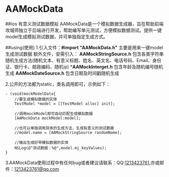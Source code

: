 # AAMockData
##ios 有意义测试数据模拟
AAMockData是一个模拟数据生成器，旨在帮助前端攻城师独立于后端进行开发，帮助编写单元测试，方便模拟数据测试。提供一键model生成模拟测试数据，并可单独指定生成方式。

##using(使用)
1.引入文件：**#import "AAMockData.h"** 主要是用来一键model生成测试数据
额外文件，安需引入：
**AAMockStringSource.h**
    包含各类字符串随机生成方法(随机文本、有意义标题、姓名、英文名、电话号码、Email、身份证、银行卡、邮政编码、随机ip)
***AAMockInterget.h**
    包含年龄及随机编号随机生成
**AAMockDateSource.h**
    包含日期及时间戳随机生成
    
2.公开的方法都为static，类名调用即可，示例如下：

    - (void)mockModelData{
        //要生成模拟数据的实体
        TestModel *model = [[TestModel alloc] init];
        
        //调用mockModel即可自动匹配生成模拟数据
        [AAMockData mockModel:model];
        
        //也可以单独调用具体的生成方法，生成有意义的测试数据
        //model.name = [AAMockStringSource randomName];
    
        //输出生成好带模拟数据的实体
        NSLog(@"测试数据：%@",model.mj_keyValues);
    }

3.AAMockData使用过程中有任何bug或者建议请联系：QQ:[1213423761](http://wpa.qq.com/msgrd?v=3&uin=1213423761&site=qq&menu=yes),亦或邮件：1213423761@qq.com


